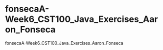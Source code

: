 # fonsecaA-Week6_CST100_Java_Exercises_Aaron_Fonseca
fonsecaA-Week6_CST100_Java_Exercises_Aaron_Fonseca

